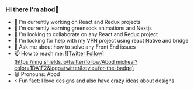 ### Hi there I'm abod👋


- 🔭 I’m currently working on React and Redux projects
- 🌱 I’m currently learning greensock animations and Nextjs
- 👯 I’m looking to collaborate on any React and Redux project
- 🤔 I’m looking for help with my VPN project using react Native and bridge 
- 💬 Ask me about how to solve any Front End issues 
- 📫 How to reach me: [![Twitter Follow](https://img.shields.io/twitter/follow/Abod micheal?color=1DA1F2&logo=twitter&style=for-the-badge)](https://twitter.com/intent/follow?original_referer=https%3A%2F%2Fgithub.com%2Fabod_media&screen_name=abod_media)
- 😄 Pronouns: Abod 
- ⚡ Fun fact: I love designs and also have crazy ideas about designs 

